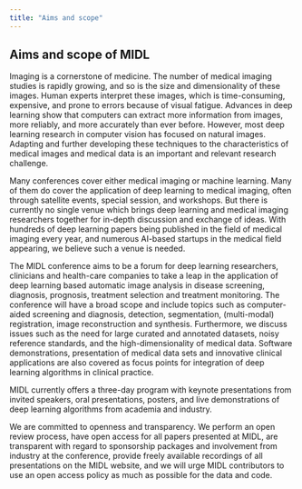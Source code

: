 ```yaml
---
title: "Aims and scope"
---
```


## Aims and scope of MIDL

Imaging is a cornerstone of medicine. The number of medical imaging studies is rapidly growing, and so is the size and dimensionality of these images. Human experts interpret these images, which is time-consuming, expensive, and prone to errors because of visual fatigue. Advances in deep learning show that computers can extract more information from images, more reliably, and more accurately than ever before. However, most deep learning research in computer vision has focused on natural images. Adapting and further developing these techniques to the characteristics of medical images and medical data is an important and relevant research challenge.

Many conferences cover either medical imaging or machine learning. Many of them do cover the application of deep learning to medical imaging, often through satellite events, special session, and workshops. But there is currently no single venue which brings deep learning and medical imaging researchers together for in-depth discussion and exchange of ideas. With hundreds of deep learning papers being published in the field of medical imaging every year, and numerous AI-based startups in the medical field appearing, we believe such a venue is needed.

The MIDL conference aims to be a forum for deep learning researchers, clinicians and health-care companies to take a leap in the application of deep learning based automatic image analysis in disease screening, diagnosis, prognosis, treatment selection and treatment monitoring. The conference will have a broad scope and include topics such as computer-aided screening and diagnosis, detection, segmentation, (multi-modal) registration, image reconstruction and synthesis. Furthermore, we discuss issues such as the need for large curated and annotated datasets, noisy reference standards, and the high-dimensionality of medical data. Software demonstrations, presentation of medical data sets and innovative clinical applications are also covered as focus points for integration of deep learning algorithms in clinical practice.

MIDL currently offers a three-day program with keynote presentations from invited speakers, oral presentations, posters, and live
demonstrations of deep learning algorithms from academia and industry.

We are committed to openness and transparency. We perform an open review process, have open access for all papers presented at MIDL, are transparent with regard to sponsorship packages and involvement from industry at the conference, provide freely available recordings of all presentations on the MIDL website, and we will urge MIDL contributors to use an open access policy as much as possible for the data and code.
